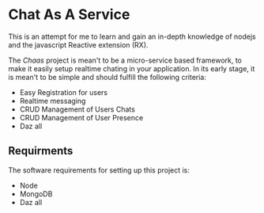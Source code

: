 # Chat As A Service

This is an attempt for me to learn and gain an in-depth knowledge of nodejs and the javascript Reactive extension (RX).

The *Chaas* project is mean't to be a micro-service based framework, to make it easily setup realtime chating in your application.
In its early stage, it is mean't to be simple and should fulfill the following criteria:
- Easy Registration for users
- Realtime messaging
- CRUD Management of Users Chats
- CRUD Management of User Presence
- Daz all

## Requirments
The software requirements for setting up this project is:
- Node
- MongoDB
- Daz all
